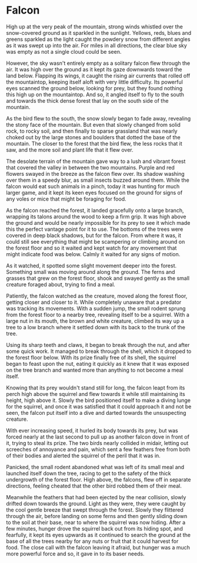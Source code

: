 
# Falcon

High up at the very peak of the mountain, strong winds whistled over the snow-covered ground as it sparkled in the sunlight. Yellows, reds, blues and greens sparkled as the light caught the powdery snow from different angles as it was swept up into the air. For miles in all directions, the clear blue sky was empty as not a single cloud could be seen.

However, the sky wasn't entirely empty as a solitary falcon flew through the air. It was high over the ground as it kept its gaze downwards toward the land below. Flapping its wings, it caught the rising air currents that rolled off the mountaintop, keeping itself aloft with very little difficulty. Its powerful eyes scanned the ground below, looking for prey, but they found nothing this high up on the mountaintop. And so, it angled itself to fly to the south and towards the thick dense forest that lay on the south side of the mountain.

As the bird flew to the south, the snow slowly began to fade away, revealing the stony face of the mountain. But even that slowly changed from solid rock, to rocky soil, and then finally to sparse grassland that was nearly choked out by the large stones and boulders that dotted the base of the mountain. The closer to the forest that the bird flew, the less rocks that it saw, and the more soil and plant life that it flew over.

The desolate terrain of the mountain gave way to a lush and vibrant forest that covered the valley in between the two mountains. Purple and red flowers swayed in the breeze as the falcon flew over. Its shadow washing over them in a speedy blur, as small insects buzzed around them. While the falcon would eat such animals in a pinch, today it was hunting for much larger game, and it kept its keen eyes focused on the ground for signs of any voles or mice that might be foraging for food.

As the falcon reached the forest, it landed gracefully onto a large branch, wrapping its talons around the wood to keep a firm grip. It was high above the ground and would be nearly impossible for its prey to see it which made this the perfect vantage point for it to use. The bottoms of the trees were covered in deep black shadows, but for the falcon. From where it was, it could still see everything that might be scampering or climbing around on the forest floor and so it waited and kept watch for any movement that might indicate food was below. Calmly it waited for any signs of motion.

As it watched, it spotted some slight movement deeper into the forest. Something small was moving around along the ground. The ferns and grasses that grew on the forest floor, shook and swayed gently as the small creature foraged about, trying to find a meal.

Patiently, the falcon watched as the creature, moved along the forest floor, getting closer and closer to it. While completely unaware that a predator was tracking its movements. With a sudden jump, the small rodent sprung from the forest floor to a nearby tree, revealing itself to be a squirrel. With a large nut in its mouth, the brown and white creature, climbed its way up a tree to a low branch where it settled down with its back to the trunk of the tree.

Using its sharp teeth and claws, it began to break through the nut, and after some quick work. It managed to break through the shell, which it dropped to the forest floor below. With its prize finally free of its shell, the squirrel began to feast upon the nut, eating it quickly as it knew that it was exposed on the tree branch and wanted more than anything to not become a meal itself.

Knowing that its prey wouldn't stand still for long, the falcon leapt from its perch high above the squirrel and flew towards it while still maintaining its height, high above it. Slowly the bird positioned itself to make a diving lunge for the squirrel, and once it was satisfied that it could approach it and not be seen, the falcon put itself into a dive and darted towards the unsuspecting creature.

With ever increasing speed, it hurled its body towards its prey, but was forced nearly at the last second to pull up as another falcon dove in front of it, trying to steal its prize. The two birds nearly collided in midair, letting out screeches of annoyance and pain, which sent a few feathers free from both of their bodies and alerted the squirrel of the peril that it was in.

Panicked, the small rodent abandoned what was left of its small meal and launched itself down the tree, racing to get to the safety of the thick undergrowth of the forest floor. High above, the falcons, flew off in separate directions, feeling cheated that the other bird robbed them of their meal.

Meanwhile the feathers that had been ejected by the near collision, slowly drifted down towards the ground. Light as they were, they were caught by the cool gentle breeze that swept through the forest. Slowly they flittered through the air, before landing on some ferns and then gently sliding down to the soil at their base, near to where the squirrel was now hiding. After a few minutes, hunger drove the squirrel back out from its hiding spot, and fearfully, it kept its eyes upwards as it continued to search the ground at the base of all the trees nearby for any nuts or fruit that it could harvest for food. The close call with the falcon leaving it afraid, but hunger was a much more powerful force and so, it gave in to its baser needs.
